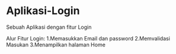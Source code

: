 # Aplikasi-Login
Sebuah Aplikasi dengan fitur Login 

Alur Fitur Login:
1.Memasukkan Email dan password
2.Memvalidasi Masukan 
3.Menampilkan halaman Home
